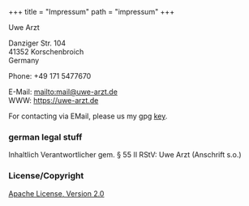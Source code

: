 +++
title = "Impressum"
path = "impressum"
+++

Uwe Arzt<br/>

Danziger Str. 104<br/>
41352 Korschenbroich<br/>
Germany

Phone: +49 171 5477670

E-Mail: <mailto:mail@uwe-arzt.de><br/>
WWW: <https://uwe-arzt.de>

For contacting via EMail, please us my gpg [key](@/static/gpgkey.md).

### german legal stuff

Inhaltlich Verantwortlicher gem. § 55 II RStV: Uwe Arzt (Anschrift s.o.)

### License/Copyright

[Apache License, Version 2.0](http://www.apache.org/licenses/LICENSE-2.0)
